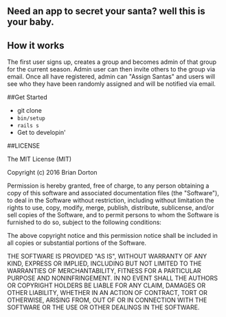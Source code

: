 ## Need an app to secret your santa? well this is your baby.

## How it works
The first user signs up, creates a group and becomes admin of that group for the current season. Admin user can then invite others to the group via email. Once all have registered, admin can "Assign Santas" and users will see who they have been randomly assigned and will be notified via email.

##Get Started
- git clone
- `bin/setup`
- `rails s`
- Get to developin'


##LICENSE

The MIT License (MIT)

Copyright (c) 2016 Brian Dorton

Permission is hereby granted, free of charge, to any person obtaining a copy of this software and associated documentation files (the "Software"), to deal in the Software without restriction, including without limitation the rights to use, copy, modify, merge, publish, distribute, sublicense, and/or sell copies of the Software, and to permit persons to whom the Software is furnished to do so, subject to the following conditions:

The above copyright notice and this permission notice shall be included in all copies or substantial portions of the Software.

THE SOFTWARE IS PROVIDED "AS IS", WITHOUT WARRANTY OF ANY KIND, EXPRESS OR IMPLIED, INCLUDING BUT NOT LIMITED TO THE WARRANTIES OF MERCHANTABILITY, FITNESS FOR A PARTICULAR PURPOSE AND NONINFRINGEMENT. IN NO EVENT SHALL THE AUTHORS OR COPYRIGHT HOLDERS BE LIABLE FOR ANY CLAIM, DAMAGES OR OTHER LIABILITY, WHETHER IN AN ACTION OF CONTRACT, TORT OR OTHERWISE, ARISING FROM, OUT OF OR IN CONNECTION WITH THE SOFTWARE OR THE USE OR OTHER DEALINGS IN THE SOFTWARE.
